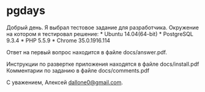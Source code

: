 pgdays
======

Добрый день.
Я выбрал тестовое задание для разработчика.
Окружение на котором я тестировал решение:
    * Ubuntu 14.04(64-bit)
    * PostgreSQL 9.3.4
    * PHP 5.5.9
    * Chrome 35.0.1916.114

Ответ на первый вопрос находится в файле docs/answer.pdf.

 Инструкции по развертке приложения находятся в файле docs/install.pdf
 Комментарии по заданию в файле docs/comments.pdf


С уважением, Алексей <dallone0@gmail.com>.
